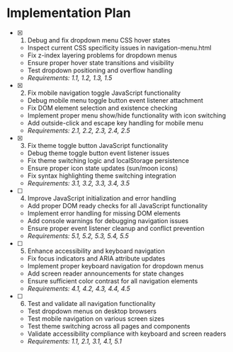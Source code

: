 # Implementation Plan

- [x] 1. Debug and fix dropdown menu CSS hover states
  - Inspect current CSS specificity issues in navigation-menu.html
  - Fix z-index layering problems for dropdown menus
  - Ensure proper hover state transitions and visibility
  - Test dropdown positioning and overflow handling
  - _Requirements: 1.1, 1.2, 1.3, 1.5_

- [x] 2. Fix mobile navigation toggle JavaScript functionality
  - Debug mobile menu toggle button event listener attachment
  - Fix DOM element selection and existence checking
  - Implement proper menu show/hide functionality with icon switching
  - Add outside-click and escape key handling for mobile menu
  - _Requirements: 2.1, 2.2, 2.3, 2.4, 2.5_

- [x] 3. Fix theme toggle button JavaScript functionality
  - Debug theme toggle button event listener issues
  - Fix theme switching logic and localStorage persistence
  - Ensure proper icon state updates (sun/moon icons)
  - Fix syntax highlighting theme switching integration
  - _Requirements: 3.1, 3.2, 3.3, 3.4, 3.5_

- [ ] 4. Improve JavaScript initialization and error handling
  - Add proper DOM ready checks for all JavaScript functionality
  - Implement error handling for missing DOM elements
  - Add console warnings for debugging navigation issues
  - Ensure proper event listener cleanup and conflict prevention
  - _Requirements: 5.1, 5.2, 5.3, 5.4, 5.5_

- [ ] 5. Enhance accessibility and keyboard navigation
  - Fix focus indicators and ARIA attribute updates
  - Implement proper keyboard navigation for dropdown menus
  - Add screen reader announcements for state changes
  - Ensure sufficient color contrast for all navigation elements
  - _Requirements: 4.1, 4.2, 4.3, 4.4, 4.5_

- [ ] 6. Test and validate all navigation functionality
  - Test dropdown menus on desktop browsers
  - Test mobile navigation on various screen sizes
  - Test theme switching across all pages and components
  - Validate accessibility compliance with keyboard and screen readers
  - _Requirements: 1.1, 2.1, 3.1, 4.1, 5.1_